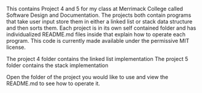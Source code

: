 This contains Project 4 and 5 for my class at Merrimack College called Software Design and Documentation.
The projects both contain programs that take user input store them in either a linked list or stack data structure and then sorts them.
Each project is in its own self contained folder and has individualized README.md files inside that explain how to operate each program.
This code is currently made available under the permissive MIT license.

The project 4 folder contains the linked list implementation
The project 5 folder contains the stack implementation

Open the folder of the project you would like to use and view the README.md to see how to operate it.
